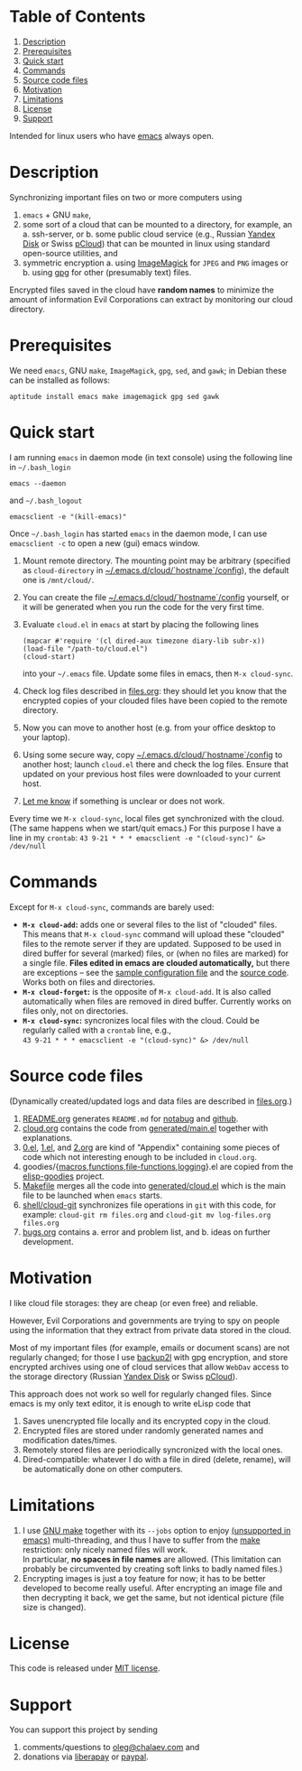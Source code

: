 
# Table of Contents

1.  [Description](#orgf08876e)
2.  [Prerequisites](#org023679a)
3.  [Quick start](#org824e3aa)
4.  [Commands](#org55d1357)
5.  [Source code files](#org2ade94b)
6.  [Motivation](#orgdf2cf71)
7.  [Limitations](#org19e01c1)
8.  [License](#org27be7cd)
9.  [Support](#org9c17aec)

Intended for linux users who have [emacs](https://www.gnu.org/software/emacs/) always open.


<a id="orgf08876e"></a>

# Description

Synchronizing important files on two or more computers using

1.  `emacs` + GNU `make`,
2.  some sort of a cloud that can be mounted to a directory, for example, an
    a. ssh-server, or
    b. some public cloud service (e.g., Russian [Yandex Disk](https://disk.yandex.com/) or Swiss [pCloud](https://www.pcloud.com)) that can be mounted in linux
       using standard open-source utilities,
    and
3.  symmetric encryption
    a. using [ImageMagick](https://imagemagick.org/) for `JPEG` and `PNG` images or
    b. using [gpg](https://www.gnupg.org/) for other (presumably text) files.

Encrypted files saved in the cloud have **random names** to minimize the amount of information Evil Corporations can extract by monitoring our cloud directory.


<a id="org023679a"></a>

# Prerequisites

We need `emacs`, GNU `make`, `ImageMagick`, `gpg`, `sed`, and `gawk`; in Debian these can be installed as follows:

    aptitude install emacs make imagemagick gpg sed gawk


<a id="org824e3aa"></a>

# Quick start

I am running `emacs` in daemon mode (in text console) using the following line in `~/.bash_login`

    emacs --daemon

and `~/.bash_logout`

    emacsclient -e "(kill-emacs)"

Once  `~/.bash_login` has started  `emacs` in the daemon mode,
I can use `emacsclient -c` to open a new (gui) emacs window.

1.  Mount remote directory. The mounting point may be arbitrary (specified as `cloud-directory` in [~/.emacs.d/cloud/\`hostname\`/config](config)), the default one is `/mnt/cloud/`.
2.  You can create the file [~/.emacs.d/cloud/\`hostname\`/config](config) yourself, or it will be generated when you run the code for the very first time.
3.  Evaluate `cloud.el` in `emacs` at start by placing the following lines
    
        (mapcar #'require '(cl dired-aux timezone diary-lib subr-x))
        (load-file "/path-to/cloud.el")
        (cloud-start)
    
    into your `~/.emacs` file. Update some files in emacs, then `M-x cloud-sync`.
4.  Check log files described in [files.org](files.org): they should let you know that the encrypted copies of your clouded files have been copied to the remote directory.
5.  Now you can move to another host (e.g. from your office desktop to your laptop).
6.  Using some secure way, copy [~/.emacs.d/cloud/\`hostname\`/config](config) to another host; launch `cloud.el` there and check the log files.
    Ensure that updated on your previous host files were downloaded to your current host.
7.  [Let me know](https://github.com/chalaev/cloud/issues/new/choose) if something is unclear or does not work.

Every time we `M-x cloud-sync`, local files get synchronized with the cloud.
(The same happens when we start/quit emacs.)
For this purpose I have a line in my `crontab`:
`43 9-21 * * * emacsclient -e "(cloud-sync)" &> /dev/null`


<a id="org55d1357"></a>

# Commands

Except for `M-x cloud-sync`, commands are barely used:

-   **`M-x cloud-add`:** adds one or several files to the list of "clouded" files.
    This means that `M-x cloud-sync` command will upload these "clouded" files to the remote server if they are updated. Supposed to be used in dired buffer for several
    (marked) files, or (when no files are marked) for a single file. **Files edited in emacs are clouded automatically,** but there are exceptions – see the
    [sample configuration file](config) and the [source code](cloud.org).
    Works both on files and directories.
-   **`M-x cloud-forget`:** is the opposite of `M-x cloud-add`. 
    It is also called automatically when files are removed in dired buffer. Currently works on files only, not on directories.
-   **`M-x cloud-sync`:** syncronizes local files with the cloud. Could be regularly called with a `crontab` line, e.g.,  
    `43 9-21 * * * emacsclient -e "(cloud-sync)" &> /dev/null`


<a id="org2ade94b"></a>

# Source code files

(Dynamically created/updated logs and data files are described in [files.org](files.org).)

1.  [README.org](README.org) generates `README.md` for [notabug](https://notabug.org/shalaev/emacs-cloud) and [github](https://github.com/chalaev/cloud).
2.  [cloud.org](cloud.org) contains the code from [generated/main.el](generated/main.el) together with explanations.
3.  [0.el](0.el), [1.el](1.el), and [2.org](2.org) are kind of "Appendix" containing some pieces of code which not interesting enough to be included in `cloud.org`.
4.  goodies/{[macros](goodies/macros.el),[functions](goodies/functions.el),[file-functions](goodies/file-functions.el),[logging](goodies/logging.el)}.el are copied from the [elisp-goodies](https://notabug.org/shalaev/elisp-goodies) project.
5.  [Makefile](Makefile) merges all the code into [generated/cloud.el](generated/cloud.el) which is the main file to be launched when `emacs` starts.
6.  [shell/cloud-git](shell/cloud-git) synchronizes file operations in `git` with this code, for example:
    `cloud-git rm files.org` and `cloud-git mv log-files.org files.org`
7.  [bugs.org](bugs.org) contains
    a. error and problem list, and
    b. ideas on further development.


<a id="orgdf2cf71"></a>

# Motivation

I like cloud file storages: they are cheap (or even free) and reliable.

However, Evil Corporations and governments are trying to spy on people using the information
that they extract from private data stored in the cloud.

Most of my important files (for example, emails or document scans) are not regularly changed;
for those I use [backup2l](https://github.com/chalaev/backup2l.conf) with gpg encryption, and store encrypted archives
using one of cloud services that allow `WebDav` access to the storage directory (Russian [Yandex Disk](https://disk.yandex.com/) or Swiss [pCloud](https://www.pcloud.com)).

This approach does not work so well for regularly changed files.
Since emacs is my only text editor, it is enough to write eLisp code that

1.  Saves unencrypted file locally and its encrypted copy in the cloud.
2.  Encrypted files are stored under randomly generated names and modification dates/times.
3.  Remotely stored files are periodically syncronized with the local ones.
4.  Dired-compatible: whatever I do with a file in dired (delete, rename), will be automatically done on other computers.


<a id="org19e01c1"></a>

# Limitations

1.  I use [GNU make](https://www.gnu.org/software/make/) together with its `--jobs` option to enjoy [(unsupported in emacs)](https://www.emacswiki.org/emacs/EmacsLispLimitations) multi-threading, and thus
    I have to suffer from the [make](https://www.gnu.org/software/make/) restriction: only nicely named files will work.  
    In particular, **no spaces in file names** are allowed.
    (This limitation can probably be circumvented by creating soft links to badly named files.)
2.  Encrypting images is just a toy feature for now; it has to be better developed to become really useful.
    After encrypting an image file and then decrypting it back, we get the same, but not identical picture (file size is changed).


<a id="org27be7cd"></a>

# License

This code is released under [MIT license](https://mit-license.org/).


<a id="org9c17aec"></a>

# Support

You can support this project by sending

1.  comments/questions to [oleg@chalaev.com](mailto:oleg@chalaev.com) and
2.  donations via [liberapay](https://liberapay.com/shalaev/donate) or [paypal](https://www.paypal.com/paypalme/chalaev).

